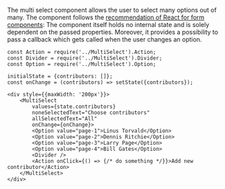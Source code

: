 The multi select component allows the user to select many options out of many.
The component follows the
[recommendation of React for form components](https://facebook.github.io/react/docs/forms.html):
The component itself holds no internal state and is solely dependent on the passed properties.
Moreover, it provides a possibility to pass a callback which gets called when the user changes an option.

```
const Action = require('../MultiSelect').Action;
const Divider = require('../MultiSelect').Divider;
const Option = require('../MultiSelect').Option;

initialState = {contributors: []};
const onChange = (contributors) => setState({contributors});

<div style={{maxWidth: '200px'}}>
    <MultiSelect
        values={state.contributors}
        noneSelectedText="Choose contributors"
        allSelectedText="All"
        onChange={onChange}>
        <Option value="page-1">Linus Torvald</Option>
        <Option value="page-2">Dennis Ritchie</Option>
        <Option value="page-3">Larry Page</Option>
        <Option value="page-4">Bill Gates</Option>
        <Divider />
        <Action onClick={() => {/* do something */}}>Add new contributor</Action>
    </MultiSelect>
</div>
```
